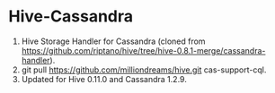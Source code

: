 Hive-Cassandra
==============

1. Hive Storage Handler for Cassandra (cloned from https://github.com/riptano/hive/tree/hive-0.8.1-merge/cassandra-handler).
2. git pull https://github.com/milliondreams/hive.git cas-support-cql.
3. Updated for Hive 0.11.0 and Cassandra 1.2.9.
